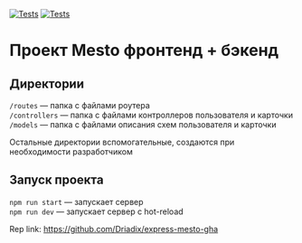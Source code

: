 [![Tests](https://github.com/Driadix/express-mesto-gha/actions/workflows/tests-13-sprint.yml/badge.svg?event=push)](https://github.com/Driadix/express-mesto-gha/actions/workflows/tests-13-sprint.yml) [![Tests](https://github.com/Driadix/express-mesto-gha/actions/workflows/tests-14-sprint.yml/badge.svg?event=push)](https://github.com/Driadix/express-mesto-gha/actions/workflows/tests-14-sprint.yml)
# Проект Mesto фронтенд + бэкенд


## Директории

`/routes` — папка с файлами роутера  
`/controllers` — папка с файлами контроллеров пользователя и карточки   
`/models` — папка с файлами описания схем пользователя и карточки  
  
Остальные директории вспомогательные, создаются при необходимости разработчиком

## Запуск проекта

`npm run start` — запускает сервер   
`npm run dev` — запускает сервер с hot-reload

Rep link: https://github.com/Driadix/express-mesto-gha

